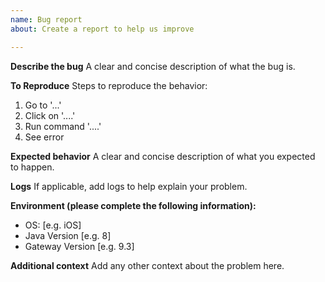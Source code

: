 ```yaml
---
name: Bug report
about: Create a report to help us improve

---
```


**Describe the bug**
A clear and concise description of what the bug is.

**To Reproduce**
Steps to reproduce the behavior:
1. Go to '...'
2. Click on '....'
3. Run command '....'
4. See error

**Expected behavior**
A clear and concise description of what you expected to happen.

**Logs**
If applicable, add logs to help explain your problem.

**Environment (please complete the following information):**
 - OS: [e.g. iOS]
 - Java Version [e.g. 8]
 - Gateway Version [e.g. 9.3]

**Additional context**
Add any other context about the problem here.
